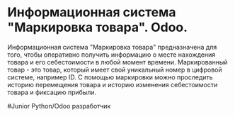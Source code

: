 
# Информационная система "Маркировка товара". Odoo.

Информационная система "Маркировка товара" предназначена для того, чтобы оперативно получить информацию о месте нахождения товара и его себестоимости в любой момент времени.
Маркированный товар - это товар, который имеет свой уникальный номер в цифровой системе, например ID. С помощью маркировки можно проследить историю перемещения товара и историю изменения себестоимости товара и фиксацию прибыли.

#Junior Python/Odoo разработчик
